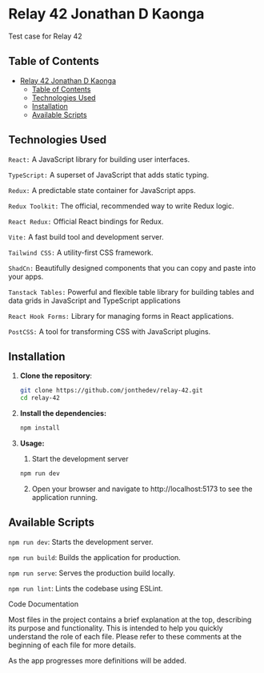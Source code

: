 # Relay 42 Jonathan D Kaonga

Test case for Relay 42

## Table of Contents

- [Relay 42 Jonathan D Kaonga](#relay-42-jonathan-d-kaonga)
  - [Table of Contents](#table-of-contents)
  - [Technologies Used](#technologies-used)
  - [Installation](#installation)
  - [Available Scripts](#available-scripts)

## Technologies Used

`React:` A JavaScript library for building user interfaces.

`TypeScript:` A superset of JavaScript that adds static typing.

`Redux:` A predictable state container for JavaScript apps.

`Redux Toolkit:` The official, recommended way to write Redux logic.

`React Redux:` Official React bindings for Redux.

`Vite:` A fast build tool and development server.

`Tailwind CSS:` A utility-first CSS framework.

`ShadCn:` Beautifully designed components that you can copy and paste into your apps.

`Tanstack Tables:` Powerful and flexible table library for building tables and data grids in JavaScript and TypeScript applications

`React Hook Forms:` Library for managing forms in React applications.

`PostCSS:` A tool for transforming CSS with JavaScript plugins.

## Installation

1. **Clone the repository**:

   ```sh
   git clone https://github.com/jonthedev/relay-42.git
   cd relay-42
   ```

2. **Install the dependencies:**

   ```bash
   npm install
   ```

3. **Usage:**

   1. Start the development server

   ```bash
   npm run dev
   ```

   2. Open your browser and navigate to http://localhost:5173 to see the application running.

## Available Scripts

`npm run dev`: Starts the development server.

`npm run build`: Builds the application for production.

`npm run serve`: Serves the production build locally.

`npm run lint`: Lints the codebase using ESLint.

Code Documentation

Most files in the project contains a brief explanation at the top, describing its purpose and functionality. This is intended to help you quickly understand the role of each file. Please refer to these comments at the beginning of each file for more details.

As the app progresses more definitions will be added.

